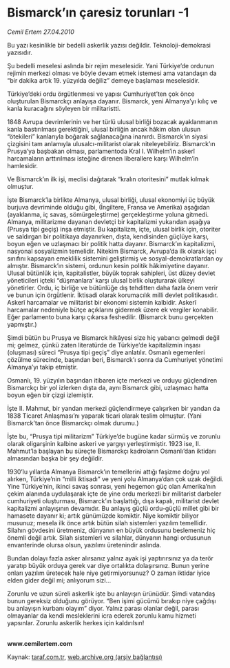 # Bismarck’ın çaresiz torunları -1

*Cemil Ertem 27.04.2010*

<div class="yazi"><p>Bu yazı kesinlikle bir bedelli askerlik yazısı değildir. Teknoloji-demokrasi yazısıdır. </p>
<p>Şu bedelli meselesi aslında bir rejim meselesidir. Yani Türkiye’de ordunun rejimin merkezi olması ve böyle devam etmek istemesi ama vatandaşın da “bir dakika artık 19. yüzyılda değiliz” demeye başlaması meselesidir. </p>
<p>Türkiye’deki ordu örgütlenmesi ve yapısı Cumhuriyet’ten çok önce oluşturulan Bismarckçı anlayışa dayanır. Bismarck, yeni Almanya’yı kılıç ve kanla kuracağını söyleyen bir militaristti. </p>
<p>1848 Avrupa devrimlerinin ve her türlü ulusal birliği bozacak ayaklanmanın kanla bastırılması gerektiğini, ulusal birliğin ancak hâkim olan ulusun “ötekileri” kanlarıyla boğarak sağlanacağına inanırdı. Bismarck’ın siyasi çizgisini tam anlamıyla ulusalcı-militarist olarak niteleyebiliriz. Bismarck’ın Prusya’ya başbakan olması, parlamentoda Kral I. Wilhelm’in askerî harcamaların arttırılması isteğine direnen liberallere karşı Wilhelm’in hamlesidir. </p>
<p>Ve Bismarck’ın ilk işi, meclisi dağıtarak “kralın otoritesini” mutlak kılmak olmuştur. </p>
<p>İşte Bismarck’la birlikte Almanya, ulusal birliği, ulusal ekonomiyi üç büyük burjuva devriminde olduğu gibi, (İngiltere, Fransa ve Amerika) aşağıdan (ayaklanma, iç savaş, sömürgeleştirme) gerçekleştirme yoluna gitmedi. Almanya, militarizme dayanan devletçi bir kapitalizmi yukarıdan aşağıya (Prusya tipi geçiş) inşa etmiştir. Bu kapitalizm, içte, ulusal birlik için, otoriter ve saldırgan bir politikaya dayanırken, dışta, kendisinden güçlüye karşı, boyun eğen ve uzlaşmacı bir politik hatta dayanır. Bismarck’ın kapitalizmi, nasyonal sosyalizmin temelidir. Nitekim Bismarck, Avrupa’da ilk olarak işçi sınıfını kapsayan emeklilik sistemini geliştirmiş ve sosyal-demokratlardan oy almıştır. Bismarck’ın sistemi, ordunun kesin politik hâkimiyetine dayanır. Ulusal bütünlük için, kapitalistler, büyük toprak sahipleri, üst düzey devlet yöneticileri içteki “düşmanlara’ karşı ulusal birlik oluşturarak ülkeyi yönetirler. Ordu, iç birliğe ve bütünlüğe dış tehditten daha fazla önem verir ve bunun için örgütlenir. İktisadi olarak korumacılık milli devlet politikasıdır. Askerî harcamalar ve militarist bir ekonomi sistemin kalbidir. Askerî harcamalar nedeniyle bütçe açıklarını gidermek üzere ek vergiler konabilir. Eğer parlamento buna karşı çıkarsa feshedilir. (Bismarck bunu gerçekten yapmıştır.) </p>
<p>Şimdi bütün bu Prusya ve Bismarck hikâyesi size hiç yabancı gelmedi değil mi; gelmez, çünkü zaten literatürde de Türkiye’de kapitalizmin inşası (oluşması) süreci “Prusya tipi geçiş” diye anlatılır. Osmanlı egemenleri çözülme sürecinde, başından beri, Bismarck’ı sonra da Cumhuriyet yönetimi Almanya’yı takip etmiştir.</p>
<p>Osmanlı, 19. yüzyılın başından itibaren içte merkezi ve orduyu güçlendiren Bismarckçı bir yol izlerken dışta da, aynı Bismarck gibi, uzlaşmacı hatta boyun eğen bir çizgi izlemiştir. </p>
<p>İşte II. Mahmut, bir yandan merkezi güçlendirmeye çalışırken bir yandan da 1838 Ticaret Anlaşması’nı yaparak ticari olarak teslim olmuştur. (Yani Bismarck’tan önce Bismarckçı olmak durumu.) </p>
<p>İşte bu, “Prusya tipi militarizm” Türkiye’de bugüne kadar sürmüş ve zorunlu olarak oligarşinin kalbine askeri ve yargıyı yerleştirmiştir. 1923 ise, II. Mahmut’la başlayan bu süreçte Bismarckçı kadroların Osmanlı’dan iktidarı almasından başka bir şey değildir.</p>
<p>1930’lu yıllarda Almanya Bismarck’ın temellerini attığı faşizme doğru yol alırken, Türkiye’nin “milli iktisadı” ve yeni yolu Almanya’dan çok uzak değildi. Yine Türkiye’nin, ikinci savaş sonrası, yeni hegemon güç olan Amerika’nın çekim alanında uydulaşarak içte de yine ordu merkezli bir militarist darbeler cumhuriyeti oluşturması, Bismarck’ın başlattığı, dışa kapalı, militarist devlet kapitalizmi anlayışının devamıdır. Bu anlayış güçlü ordu-güçlü millet gibi bir hamasete dayanır ki; artık günümüzde komiktir. Niye komiktir biliyor musunuz; mesela ilk önce artık bütün silah sistemleri yazılım temellidir. Silahın gövdesini üretmeniz, dünyanın en büyük ordusunu beslemeniz hiç önemli değil artık. Silah sistemleri ve silahlar, dünyanın hangi ordusunun envanterinde olursa olsun, yazılımı üretenindir aslında. </p>
<p>Bundan dolayı fazla asker alırsanız yalnız ayak işi yaptırırsınız ya da terör yaratıp büyük orduya gerek var diye ortalıkta dolaşırsınız. Bunun yerine onları yazılım üretecek hale niye getirmiyorsunuz? O zaman iktidar iyice elden gider değil mi; anlıyorum sizi... </p>
<p>Zorunlu ve uzun süreli askerlik işte bu anlayışın ürünüdür. Şimdi vatandaş bunun gereksiz olduğunu görüyor. “Ben işimi gücümü bırakıp niye çağdışı bu anlayışın kurbanı olayım” diyor. Yalnız parası olanlar değil, parası olmayanlar da kendi mesleklerini icra ederek zorunlu kamu hizmeti yapsınlar. Zorunlu askerlik herkes için kaldırılsın!</p>
<p><b><br/>www.cemilertem.com</b></p></div>

Kaynak: [taraf.com.tr](http://www.taraf.com.tr:80/makale/11057.htm), [web.archive.org (arşiv bağlantısı)](http://web.archive.org/web/20100430111243/http://www.taraf.com.tr:80/makale/11057.htm)
